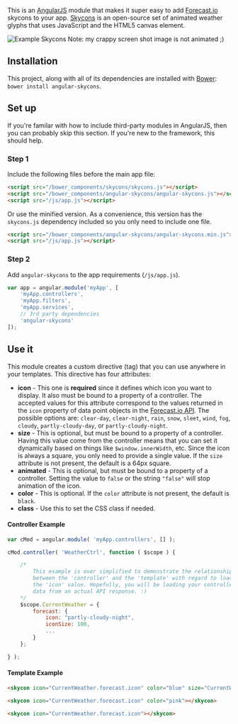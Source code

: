 This is an [AngularJS](http://angularjs.org/) module that makes it super easy to add [Forecast.io](http://forecast.io/) skycons to your app. [Skycons](http://darkskyapp.github.io/skycons/) is an open-source set of animated weather glyphs that uses JavaScript and the HTML5 canvas element.

![Example Skycons](https://raw.githubusercontent.com/projectweekend/angular-skycons/master/screenshots/example-skycons.png)
Note: my crappy screen shot image is not animated ;)

## Installation
This project, along with all of its dependencies are installed with [Bower](http://bower.io/): `bower install angular-skycons`.

## Set up
If you're familar with how to include third-party modules in AngularJS, then you can probably skip this section. If you're new to the framework, this should help.

### Step 1
Include the following files before the main app file:

~~~html
<script src="/bower_components/skycons/skycons.js"></script>
<script src="/bower_components/angular-skycons/angular-skycons.js"></script>
<script src="/js/app.js"></script>
~~~

Or use the minified version. As a convenience, this version has the `skycons.js` dependency included so you only need to include one file.

~~~html
<script src="/bower_components/angular-skycons/angular-skycons.min.js"></script>
<script src="/js/app.js"></script>
~~~


### Step 2
Add `angular-skycons` to the app requirements (`/js/app.js`).
~~~javascript
var app = angular.module('myApp', [
    'myApp.controllers',
    'myApp.filters',
    'myApp.services',
    // 3rd party dependencies
    'angular-skycons'
]);
~~~

## Use it
This module creates a custom directive (tag) that you can use anywhere in your templates. This directive has four attributes:

* **icon** - This one is **required** since it defines which icon you want to display. It also must be bound to a property of a controller. The accepted values for this attribute correspond to the values returned in the `icon` property of data point objects in the [Forecast.io API](https://developer.forecast.io/docs/v2). The possible options are: `clear-day`, `clear-night`, `rain`, `snow`, `sleet`, `wind`, `fog`, `cloudy`, `partly-cloudy-day`, or `partly-cloudy-night`.
* **size** - This is optional, but must be bound to a property of a controller. Having this value come from the controller means that you can set it dynamically based on things like `$window.innerWidth`, etc. Since the icon is always a square, you only need to provide a single value. If the `size` attribute is not present, the default is a 64px square.
* **animated** - This is optional, but must be bound to a property of a controller. Setting the value to `false` or the string `"false"` will stop animation of the icon.
* **color** - This is optional. If the `color` attribute is not present, the default is `black`.
* **class** - Use this to set the CSS class if needed.

#### Controller Example
~~~javascript
var cMod = angular.module( 'myApp.controllers', [] );

cMod.controller( 'WeatherCtrl', function ( $scope ) {

    /*
        This example is over simplified to demonstrate the relationship
        between the 'controller' and the 'template' with regard to loading
        the 'icon' value. Hopefully, you will be loading your controller with
        data from an actual API response. :)
    */
	$scope.CurrentWeather = {
        forecast: {
            icon: "partly-cloudy-night",
            iconSize: 100,
            ...
        }
    };

} );
~~~

#### Template Example
~~~html
<skycon icon="CurrentWeather.forecast.icon" color="blue" size="CurrentWeather.forecast.iconSize"></skycon>

<skycon icon="CurrentWeather.forecast.icon" color="pink"></skycon>

<skycon icon="CurrentWeather.forecast.icon"></skycon>
~~~
